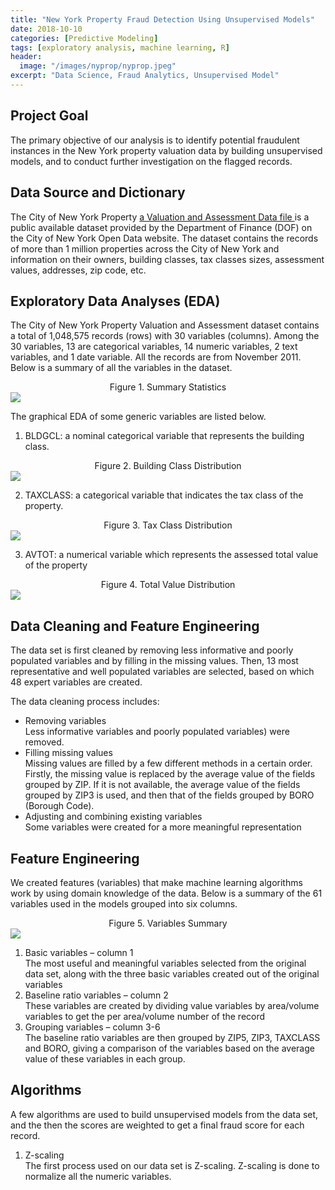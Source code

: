 ```yaml
---
title: "New York Property Fraud Detection Using Unsupervised Models"
date: 2018-10-10
categories: [Predictive Modeling]
tags: [exploratory analysis, machine learning, R]
header:
  image: "/images/nyprop/nyprop.jpeg"
excerpt: "Data Science, Fraud Analytics, Unsupervised Model"
---
```


## Project Goal
The primary objective of our analysis is to identify potential fraudulent instances in the New York property valuation data by building unsupervised models, and to conduct further investigation on the flagged records.

## Data Source and Dictionary
The City of New York Property <a href="https://data.cityofnewyork.us/Housing-Development/Property-Valuation-and-Assessment-Data/rgy2-tti8">a Valuation and Assessment Data file </a> is a public available dataset provided by the Department of Finance (DOF) on the City of New York Open Data website. The dataset contains the records of more than 1 million properties across the City of New York and information on their owners, building classes, tax classes sizes, assessment values, addresses, zip code, etc.

## Exploratory Data Analyses (EDA)
The City of New York Property Valuation and Assessment dataset contains a total of 1,048,575 records (rows) with 30 variables (columns). Among the 30 variables, 13 are categorical variables, 14 numeric variables, 2 text variables, and 1 date variable. All the records are from November 2011. Below is a summary of all the variables in the dataset.

<div style="text-align: center"> Figure 1. Summary Statistics</div>
<img src="{{ site.url }}{{ site.baseurl }}/images/nyprop/nyprop1.png">

The graphical EDA of some generic variables are listed below.
1. BLDGCL: a nominal categorical variable that represents the building class.
<div style="text-align: center"> Figure 2. Building Class Distribution</div>
<img src="{{ site.url }}{{ site.baseurl }}/images/nyprop/nyprop2.png">


2. TAXCLASS: a categorical variable that indicates the tax class of the property.
<div style="text-align: center"> Figure 3. Tax Class Distribution</div>
<img src="{{ site.url }}{{ site.baseurl }}/images/nyprop/nyprop3.png">


3. AVTOT: a numerical variable which represents the assessed total value of the property
<div style="text-align: center"> Figure 4. Total Value Distribution</div>
<img src="{{ site.url }}{{ site.baseurl }}/images/nyprop/nyprop4.png">

## Data Cleaning and Feature Engineering
The data set is first cleaned by removing less informative and poorly populated variables and by filling in the missing values. Then, 13 most representative and well populated variables are selected, based on which 48 expert variables are created.

The data cleaning process includes:
* Removing variables  
  Less informative variables and poorly populated variables) were removed.
* Filling missing values  
  Missing values are filled by a few different methods in a certain order. Firstly, the missing value is replaced by the average value of the fields grouped by ZIP. If it is not available, the average value of the fields grouped by ZIP3 is used, and then that of the fields grouped by BORO (Borough Code).
* Adjusting and combining existing variables  
  Some variables were created for a more meaningful representation

## Feature Engineering
We created features (variables) that make machine learning algorithms work by using domain knowledge of the data. Below is a summary of the 61 variables used in the models grouped into six columns.

<div style="text-align: center"> Figure 5. Variables Summary</div>
<img src="{{ site.url }}{{ site.baseurl }}/images/nyprop/nyprop5.png">


1. Basic variables – column 1  
The most useful and meaningful variables selected from the original data set, along with the three basic variables created out of the original variables  
2. Baseline ratio variables – column 2  
These variables are created by dividing value variables by area/volume variables to get the per area/volume number of the record  
3. Grouping variables – column 3-6  
The baseline ratio variables are then grouped by ZIP5, ZIP3, TAXCLASS and BORO, giving a comparison of the variables based on the average value of these variables in each group.  

## Algorithms
A few algorithms are used to build unsupervised models from the data set, and the then the scores are weighted to get a final fraud score for each record.  

1. Z-scaling  
The first process used on our data set is Z-scaling. Z-scaling is done to normalize all the numeric variables.
